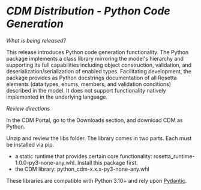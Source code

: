 # *CDM Distribution - Python Code Generation*

_What is being released?_

This release introduces Python code generation functionality.  The Python package implements a class library mirroring the model's hierarchy and supporting its full capabilities including object construction, validation, and deserialization/serialization of enabled types.  Facilitating development, the package provides as Python docstrings documentation of all Rosetta elements (data types, enums, members, and validation conditions) described in the model.  It does not support functionality natively implemented in the underlying language.

_Review directions_

In the CDM Portal, go to the Downloads section, and download CDM as Python.

Unzip and review the libs folder.  The library comes in two parts.  Each must be installed via pip.

- a static runtime that provides certain core functionality: rosetta_runtime-1.0.0-py3-none-any.whl.  Install this package first.
- the CDM library: python_cdm-x.x.x-py3-none-any.whl
  
These libraries are compatible with Python 3.10+ and rely upon [Pydantic](https://pydantic.dev).
